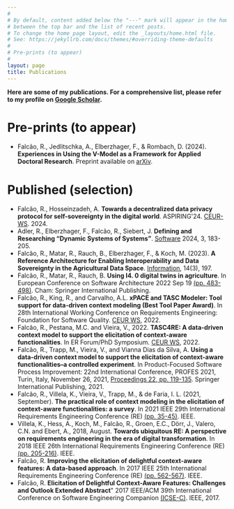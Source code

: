 ```yaml
---
#
# By default, content added below the "---" mark will appear in the home page
# between the top bar and the list of recent posts.
# To change the home page layout, edit the _layouts/home.html file.
# See: https://jekyllrb.com/docs/themes/#overriding-theme-defaults
#
# Pre-prints (to appear)
#
layout: page
title: Publications
---
```

**Here are some of my publications. For a comprehensive list, please refer to my profile on  <a href="https://scholar.google.com/citations?user=95yhrKoAAAAJ" target="_blank">Google Scholar</a>.**

# Pre-prints (to appear)

- Falcão, R., Jedlitschka, A., Elberzhager, F., & Rombach, D. (2024). **Experiences in Using the V-Model as a Framework for Applied Doctoral Research**. Preprint available on [arXiv](https://arxiv.org/abs/2407.04563).
  
# Published (selection)
- Falcão, R., Hosseinzadeh, A. **Towards a decentralized data privacy protocol for self-sovereignty in the digital world**. ASPIRING'24. [CEUR-WS](https://ceur-ws.org/Vol-3674/ASPIRING-paper1.pdf). 2024.
- Adler, R., Elberzhager, F., Falcão, R., Siebert, J. **Defining and Researching “Dynamic Systems of Systems”**. [Software](https://doi.org/10.3390/software3020009) 2024, 3, 183-205.
- Falcão, R., Matar, R., Rauch, B., Elberzhager, F., & Koch, M. (2023). **A Reference Architecture for Enabling Interoperability and Data Sovereignty in the Agricultural Data Space**. [Information](https://www.mdpi.com/2078-2489/14/3/197), 14(3), 197.
- Falcão, R., Matar, R., Rauch, B. **Using I4. 0 digital twins in agriculture**. In European Conference on Software Architecture 2022 Sep 19 [(pp. 483-498)](https://link.springer.com/chapter/10.1007/978-3-031-36889-9_32). Cham: Springer International Publishing.
- Falcão, R., King, R., and Carvalho, A.L. **xPACE and TASC Modeler: Tool support for data-driven context modeling (Best Tool Paper Award)**. In 28th International Working Conference on Requirements Engineering: Foundation for Software Quality. [CEUR WS](https://ceur-ws.org/Vol-3122/PT-paper-4.pdf), 2022.
- Falcão, R., Pestana, M.C. and Vieira, V., 2022. **TASC4RE: A data-driven context model to support the elicitation of context-aware functionalities**. In ER Forum/PhD Symposium. [CEUR WS](https://ceur-ws.org/Vol-3211/CR_116.pdf), 2022.
- Falcão, R., Trapp, M., Vieira, V., and Vianna Dias da Silva, A. **Using a data-driven context model to support the elicitation of context-aware functionalities–a controlled experiment**. In Product-Focused Software Process Improvement: 22nd International Conference, PROFES 2021, Turin, Italy, November 26, 2021, [Proceedings 22, pp. 119-135](https://link.springer.com/chapter/10.1007/978-3-030-91452-3_8). Springer International Publishing, 2021.
- Falcão, R., Villela, K., Vieira, V., Trapp, M., & de Faria, I. L. (2021, September). **The practical role of context modeling in the elicitation of context-aware functionalities: a survey**. In 2021 IEEE 29th International Requirements Engineering Conference (RE) [(pp. 35-45)](https://ieeexplore.ieee.org/abstract/document/9604642/). IEEE.
- Villela, K., Hess, A., Koch, M., Falcão, R., Groen, E.C., Dörr, J., Valero, C.N. and Ebert, A., 2018, August. **Towards ubiquitous RE: A perspective on requirements engineering in the era of digital transformation**. In 2018 IEEE 26th International Requirements Engineering Conference (RE) [(pp. 205-216)](https://ieeexplore.ieee.org/abstract/document/8491136/). IEEE.
- Falcão, R. **Improving the elicitation of delightful context-aware features: A data-based approach**. In 2017 IEEE 25th International Requirements Engineering Conference (RE) [(pp. 562-567)](https://ieeexplore.ieee.org/abstract/document/8049184). IEEE.
- Falcão, R. **Elicitation of Delightful Context-Aware Features: Challenges and Outlook Extended Abstract**" 2017 IEEE/ACM 39th International Conference on Software Engineering Companion [(ICSE-C)](https://ieeexplore.ieee.org/abstract/document/7965387). IEEE, 2017.

